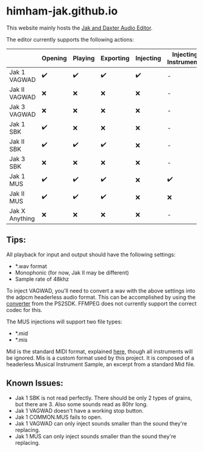 # himham-jak.github.io

This website mainly hosts the <a href="https://himham-jak.github.io/gamefile_reader.html">Jak and Daxter Audio Editor</a>.

The editor currently supports the following actions: 

|                | Opening       | Playing       | Exporting    | Injecting      | Injecting Instruments       | Saving       |
| -------------  | ------------- |  ------------- | ------------- | ------------- | ------------- | ------------- |
| Jak 1 VAGWAD   |           ✔️  |           ✔️  |           ✔️  |           ✔️  |           -    |           ✔️  |
| Jak II VAGWAD  |           ❌  |           ❌  |           ❌  |           ❌  |           -    |           ❌  |
| Jak 3 VAGWAD   |           ❌  |           ❌  |           ❌  |           ❌  |           -    |           ❌  |
| Jak 1 SBK      |           ✔️  |           ❌  |           ❌  |           ❌  |           -    |           ❌  |
| Jak II SBK     |           ✔️  |           ✔️  |           ✔️  |           ❌  |           -    |           ❌  |
| Jak 3 SBK      |           ❌  |           ❌  |           ❌  |           ❌  |           -    |           ❌  |
| Jak 1 MUS      |           ✔️  |           ✔️  |           ✔️  |           ❌  |           ✔️  |           ✔️  |
| Jak II MUS     |           ✔️  |           ✔️  |           ✔️  |           ❌  |           ❌  |           ✔️  |
| Jak X Anything |           ❌  |           ❌  |           ❌  |           ❌  |           -    |           ❌  |

## Tips:

All playback for input and output should have the following settings:
- *.wav format
- Monophonic (for now, Jak II may be different)
- Sample rate of 48khz

To inject VAGWAD, you'll need to convert a wav with the above settings into the adpcm headerless audio format. This can be accomplished by using 
the <a href="https://github.com/himham-jak/adpcm/">converter</a> from the PS2SDK. FFMPEG does not currently support the correct codec for this.

The MUS injections will support two file types:
- *.mid
- *.mis

Mid is the standard MIDI format, explained <a href="https://faydoc.tripod.com/formats/mid.htm">here</a>, though all instruments will be ignored.
Mis is a custom format used by this project. It is composed of a headerless Musical Instrument Sample, an excerpt from a standard Mid file.

## Known Issues:
- Jak 1 SBK is not read perfectly. There should be only 2 types of grains, but there are 3. Also some sounds read as 80hr long.
- Jak 1 VAGWAD doesn't have a working stop button.
- Jak 1 COMMON.MUS fails to open.
- Jak 1 VAGWAD can only inject sounds smaller than the sound they're replacing.
- Jak 1 MUS can only inject sounds smaller than the sound they're replacing.
